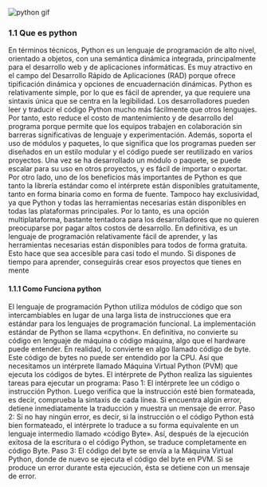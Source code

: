 
![ python gif](/asset/giphy.gif)


### 1.1 Que es python

En términos técnicos, Python es un lenguaje de programación de alto nivel, orientado a objetos, con una semántica dinámica integrada, principalmente para el desarrollo web y de aplicaciones informáticas.
Es muy atractivo en el campo del Desarrollo Rápido de Aplicaciones (RAD) porque ofrece tipificación dinámica y opciones de encuadernación dinámicas.
Python es relativamente simple, por lo que es fácil de aprender, ya que requiere una sintaxis única que se centra en la legibilidad. Los desarrolladores pueden leer y traducir el código Python mucho más fácilmente que otros lenguajes.
Por tanto, esto reduce el costo de mantenimiento y de desarrollo del programa porque permite que los equipos trabajen en colaboración sin barreras significativas de lenguaje y experimentación.
Además, soporta el uso de módulos y paquetes, lo que significa que los programas pueden ser diseñados en un estilo modular y el código puede ser reutilizado en varios proyectos. Una vez se ha desarrollado un módulo o paquete, se puede escalar para su uso en otros proyectos, y es fácil de importar o exportar.
Por otro lado, uno de los beneficios más importantes de Python es que tanto la librería estándar como el intérprete están disponibles gratuitamente, tanto en forma binaria como en forma de fuente.
Tampoco hay exclusividad, ya que Python y todas las herramientas necesarias están disponibles en todas las plataformas principales. Por lo tanto, es una opción multiplataforma, bastante tentadora para los desarrolladores que no quieren preocuparse por pagar altos costos de desarrollo.
En definitiva, es un lenguaje de programación relativamente fácil de aprender, y las herramientas necesarias están disponibles para todos de forma gratuita. Esto hace que sea accesible para casi todo el mundo. Si dispones de tiempo para aprender, conseguirás crear esos proyectos que tienes en mente

#### 1.1.1 Como Funciona python

El lenguaje de programación Python utiliza módulos de código que son intercambiables en lugar de una larga lista de instrucciones que era estándar para los lenguajes de programación funcional.
La implementación estándar de Python se llama «cpython«. En definitiva, no convierte su código en lenguaje de máquina o código máquina, algo que el hardware puede entender.
En realidad, lo convierte en algo llamado código de byte. Este código de bytes no puede ser entendido por la CPU. Así que necesitamos un intérprete llamado Máquina Virtual Python (PVM) que ejecuta los códigos de bytes.
El intérprete de Python realiza las siguientes tareas para ejecutar un programa:
Paso 1: El intérprete lee un código o instrucción Python. Luego verifica que la instrucción esté bien formateada, es decir, comprueba la sintaxis de cada línea. Si encuentra algún error, detiene inmediatamente la traducción y muestra un mensaje de error.
Paso 2: Si no hay ningún error, es decir, si la instrucción o el código Python está bien formateado, el intérprete lo traduce a su forma equivalente en un lenguaje intermedio llamado «código Byte». Así, después de la ejecución exitosa de la escritura o el código Python, se traduce completamente en código Byte.
Paso 3: El código del byte se envía a la Máquina Virtual Python, donde de nuevo se ejecuta el código del byte en PVM. Si se produce un error durante esta ejecución, ésta se detiene con un mensaje de error.

